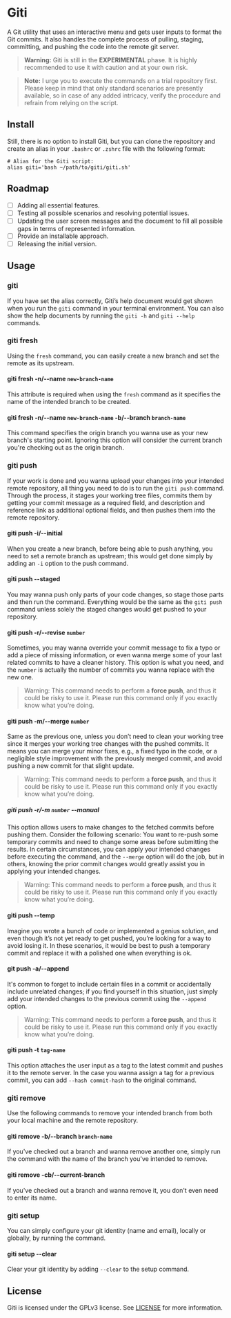 # Giti
A Git utility that uses an interactive menu and gets user inputs to format the Git commits. It also handles the complete process of pulling, staging, committing, and pushing the code into the remote git server.

> **Warning:** Giti is still in the **EXPERIMENTAL** phase. It is highly recommended to use it with caution and at your own risk.

> **Note:** I urge you to execute the commands on a trial repository first. Please keep in mind that only standard scenarios are presently available, so in case of any added intricacy, verify the procedure and refrain from relying on the script.
## Install
Still, there is no option to install Giti, but you can clone the repository and create an alias in your `.bashrc` or `.zshrc` file with the following format:
```
# Alias for the Giti script:
alias giti='bash ~/path/to/giti/giti.sh'
```

## Roadmap

- [ ] Adding all essential features.
- [ ] Testing all possible scenarios and resolving potential issues.
- [ ] Updating the user screen messages and the document to fill all possible gaps in terms of represented information.
- [ ] Provide an installable approach.
- [ ] Releasing the initial version.

## Usage
### giti

If you have set the alias correctly, Giti’s help document would get shown when you run the `giti` command in your terminal environment. You can also show the help documents by running the `giti -h` and `giti --help` commands.

### giti fresh

Using the `fresh` command, you can easily create a new branch and set the remote as its upstream.

#### giti fresh -n/--name `new-branch-name`

This attribute is required when using the `fresh` command as it specifies the name of the intended branch to be created.

#### giti fresh -n/--name `new-branch-name` -b/--branch `branch-name`

This command specifies the origin branch you wanna use as your new branch's starting point. Ignoring this option will consider the current branch you're checking out as the origin branch.

### giti push

If your work is done and you wanna upload your changes into your intended remote repository, all thing you need to do is to run the `giti push` command. Through the process, it stages your working tree files, commits them by getting your commit message as a required field, and description and reference link as additional optional fields, and then pushes them into the remote repository.

#### giti push -i/--initial

When you create a new branch, before being able to push anything, you need to set a remote branch as upstream; this would get done simply by adding an `-i` option to the push command.

#### giti push --staged

You may wanna push only parts of your code changes, so stage those parts and then run the command. Everything would be the same as the `giti push` command unless solely the staged changes would get pushed to your repository.

#### giti push -r/--revise `number`

Sometimes, you may wanna override your commit message to fix a typo or add a piece of missing information, or even wanna merge some of your last related commits to have a cleaner history. This option is what you need, and the `number` is actually the number of commits you wanna replace with the new one.
> Warning: This command needs to perform a **force push**, and thus it could be risky to use it. Please run this command only if you exactly know what you’re doing.

#### giti push -m/--merge `number`

Same as the previous one, unless you don’t need to clean your working tree since it merges your working tree changes with the pushed commits. It means you can merge your minor fixes, e.g., a fixed typo in the code, or a negligible style improvement with the previously merged commit, and avoid pushing a new commit for that slight update.
> Warning: This command needs to perform a **force push**, and thus it could be risky to use it. Please run this command only if you exactly know what you’re doing.

##### giti push -r/-m `number` --manual

This option allows users to make changes to the fetched commits before pushing them. Consider the following scenario: You want to re-push some temporary commits and need to change some areas before submitting the results. In certain circumstances, you can apply your intended changes before executing the command, and the `--merge` option will do the job, but in others, knowing the prior commit changes would greatly assist you in applying your intended changes.
> Warning: This command needs to perform a **force push**, and thus it could be risky to use it. Please run this command only if you exactly know what you’re doing.

#### giti push --temp

Imagine you wrote a bunch of code or implemented a genius solution, and even though it’s not yet ready to get pushed, you’re looking for a way to avoid losing it. In these scenarios, it would be best to push a temporary commit and replace it with a polished one when everything is ok.

#### git push -a/--append

It's common to forget to include certain files in a commit or accidentally include unrelated changes; if you find yourself in this situation, just simply add your intended changes to the previous commit using the `--append` option.
> Warning: This command needs to perform a **force push**, and thus it could be risky to use it. Please run this command only if you exactly know what you’re doing.

#### giti push -t `tag-name`

This option attaches the user input as a tag to the latest commit and pushes it to the remote server. In the case you wanna assign a tag for a previous commit, you can add `--hash commit-hash` to the original command.

### giti remove

Use the following commands to remove your intended branch from both your local machine and the remote repository.

#### giti remove -b/--branch `branch-name`

If you've checked out a branch and wanna remove another one, simply run the command with the name of the branch you've intended to remove.

#### giti remove -cb/--current-branch

If you've checked out a branch and wanna remove it, you don't even need to enter its name.

### giti setup

You can simply configure your git identity (name and email), locally or globally, by running the command.

#### giti setup --clear

Clear your git identity by adding `--clear` to the setup command.

## License
Giti is licensed under the GPLv3 license. See [LICENSE](https://github.com/mohsen-karami/giti/blob/master/LICENSE) for more information.
